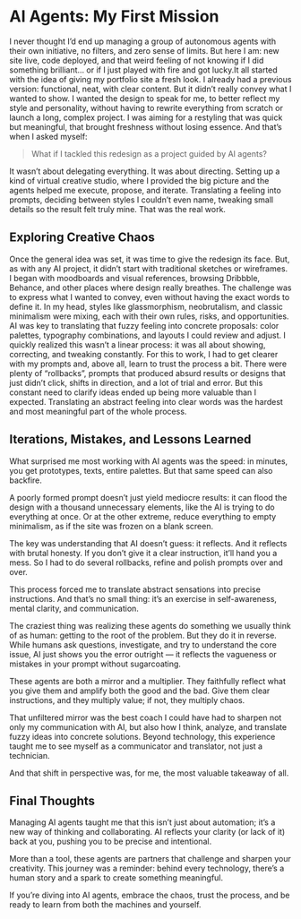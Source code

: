 # AI Agents: My First Mission

I never thought I’d end up managing a group of autonomous agents with their own initiative, no filters, and zero sense of limits. But here I am: new site live, code deployed, and that weird feeling of not knowing if I did something brilliant… or if I just played with fire and got lucky.It all started with the idea of giving my portfolio site a fresh look. I already had a previous version: functional, neat, with clear content. But it didn’t really convey what I wanted to show. I wanted the design to speak for me, to better reflect my style and personality, without having to rewrite everything from scratch or launch a long, complex project.
I was aiming for a restyling that was quick but meaningful, that brought freshness without losing essence. And that’s when I asked myself:

>What if I tackled this redesign as a project guided by AI agents?

It wasn’t about delegating everything. It was about directing. Setting up a kind of virtual creative studio, where I provided the big picture and the agents helped me execute, propose, and iterate. Translating a feeling into prompts, deciding between styles I couldn’t even name, tweaking small details so the result felt truly mine. That was the real work.

## Exploring Creative Chaos

Once the general idea was set, it was time to give the redesign its face. But, as with any AI project, it didn’t start with traditional sketches or wireframes. I began with moodboards and visual references, browsing Dribbble, Behance, and other places where design really breathes. The challenge was to express what I wanted to convey, even without having the exact words to define it. In my head, styles like glassmorphism, neobrutalism, and classic minimalism were mixing, each with their own rules, risks, and opportunities. AI was key to translating that fuzzy feeling into concrete proposals: color palettes, typography combinations, and layouts I could review and adjust. I quickly realized this wasn’t a linear process: it was all about showing, correcting, and tweaking constantly. For this to work, I had to get clearer with my prompts and, above all, learn to trust the process a bit.
There were plenty of “rollbacks”, prompts that produced absurd results or designs that just didn’t click, shifts in direction, and a lot of trial and error. But this constant need to clarify ideas ended up being more valuable than I expected. Translating an abstract feeling into clear words was the hardest and most meaningful part of the whole process.

## Iterations, Mistakes, and Lessons Learned

What surprised me most working with AI agents was the speed: in minutes, you get prototypes, texts, entire palettes. But that same speed can also backfire.

A poorly formed prompt doesn’t just yield mediocre results: it can flood the design with a thousand unnecessary elements, like the AI is trying to do everything at once. Or at the other extreme, reduce everything to empty minimalism, as if the site was frozen on a blank screen.

The key was understanding that AI doesn’t guess: it reflects. And it reflects with brutal honesty. If you don’t give it a clear instruction, it’ll hand you a mess. So I had to do several rollbacks, refine and polish prompts over and over.

This process forced me to translate abstract sensations into precise instructions. And that’s no small thing: it’s an exercise in self-awareness, mental clarity, and communication.

The craziest thing was realizing these agents do something we usually think of as human: getting to the root of the problem. But they do it in reverse. While humans ask questions, investigate, and try to understand the core issue, AI just shows you the error outright — it reflects the vagueness or mistakes in your prompt without sugarcoating.

These agents are both a mirror and a multiplier. They faithfully reflect what you give them and amplify both the good and the bad. Give them clear instructions, and they multiply value; if not, they multiply chaos.

That unfiltered mirror was the best coach I could have had to sharpen not only my communication with AI, but also how I think, analyze, and translate fuzzy ideas into concrete solutions. Beyond technology, this experience taught me to see myself as a communicator and translator, not just a technician.

And that shift in perspective was, for me, the most valuable takeaway of all.

## Final Thoughts

Managing AI agents taught me that this isn’t just about automation; it’s a new way of thinking and collaborating. AI reflects your clarity (or lack of it) back at you, pushing you to be precise and intentional.

More than a tool, these agents are partners that challenge and sharpen your creativity. This journey was a reminder: behind every technology, there’s a human story and a spark to create something meaningful.

If you’re diving into AI agents, embrace the chaos, trust the process, and be ready to learn from both the machines and yourself.
